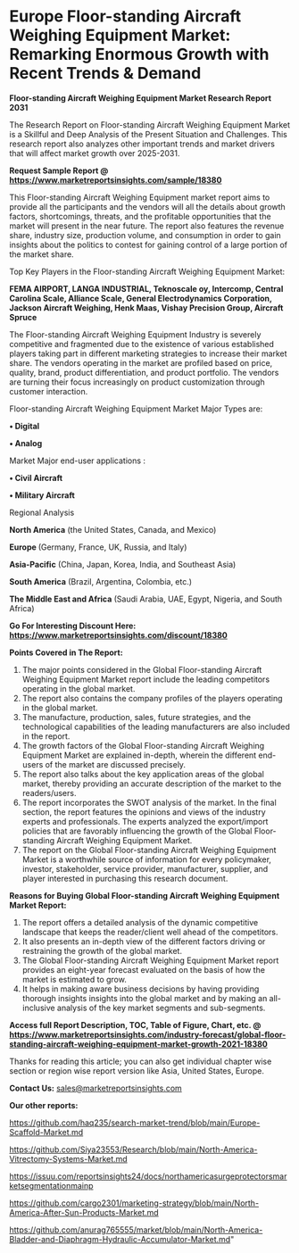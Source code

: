  # Europe Floor-standing Aircraft Weighing Equipment Market: Remarking Enormous Growth with Recent Trends & Demand

<strong>Floor-standing Aircraft Weighing Equipment Market Research Report 2031</strong>

The Research Report on Floor-standing Aircraft Weighing Equipment Market is a Skillful and Deep Analysis of the Present Situation and Challenges. This research report also analyzes other important trends and market drivers that will affect market growth over 2025-2031.

<strong>Request Sample Report @ <a href=https://www.marketreportsinsights.com/sample/18380>https://www.marketreportsinsights.com/sample/18380</a></strong>

This Floor-standing Aircraft Weighing Equipment market report aims to provide all the participants and the vendors will all the details about growth factors, shortcomings, threats, and the profitable opportunities that the market will present in the near future. The report also features the revenue share, industry size, production volume, and consumption in order to gain insights about the politics to contest for gaining control of a large portion of the market share.

Top Key Players in the Floor-standing Aircraft Weighing Equipment Market:

<strong>FEMA AIRPORT, LANGA INDUSTRIAL, Teknoscale oy, Intercomp, Central Carolina Scale, Alliance Scale, General Electrodynamics Corporation, Jackson Aircraft Weighing, Henk Maas, Vishay Precision Group, Aircraft Spruce</strong>

The Floor-standing Aircraft Weighing Equipment Industry is severely competitive and fragmented due to the existence of various established players taking part in different marketing strategies to increase their market share. The vendors operating in the market are profiled based on price, quality, brand, product differentiation, and product portfolio. The vendors are turning their focus increasingly on product customization through customer interaction.

Floor-standing Aircraft Weighing Equipment Market Major Types are:

<strong>• Digital

• Analog</strong>

Market Major end-user applications :

<strong>• Civil Aircraft

• Military Aircraft</strong>

Regional Analysis

</u><strong><b>North America</b></strong> (the United States, Canada, and Mexico)

<strong><b>Europe </b></strong>(Germany, France, UK, Russia, and Italy)

<strong><b>Asia-Pacific</b></strong> (China, Japan, Korea, India, and Southeast Asia)

<strong><b>South America</b></strong> (Brazil, Argentina, Colombia, etc.)

<strong><b>The Middle East and Africa</b></strong> (Saudi Arabia, UAE, Egypt, Nigeria, and South Africa)

<strong>Go For Interesting Discount Here: <a href=https://www.marketreportsinsights.com/discount/18380>https://www.marketreportsinsights.com/discount/18380</a></strong>

<strong>Points Covered in The Report:</strong>
<ol>
  <li>The major points considered in the Global Floor-standing Aircraft Weighing Equipment Market report include the leading competitors operating in the global market.</li>
  <li>The report also contains the company profiles of the players operating in the global market.</li>
  <li>The manufacture, production, sales, future strategies, and the technological capabilities of the leading manufacturers are also included in the report.</li>
  <li>The growth factors of the Global Floor-standing Aircraft Weighing Equipment Market are explained in-depth, wherein the different end-users of the market are discussed precisely.</li>
  <li>The report also talks about the key application areas of the global market, thereby providing an accurate description of the market to the readers/users.</li>
  <li>The report incorporates the SWOT analysis of the market. In the final section, the report features the opinions and views of the industry experts and professionals. The experts analyzed the export/import policies that are favorably influencing the growth of the Global Floor-standing Aircraft Weighing Equipment Market.</li>
  <li>The report on the Global Floor-standing Aircraft Weighing Equipment Market is a worthwhile source of information for every policymaker, investor, stakeholder, service provider, manufacturer, supplier, and player interested in purchasing this research document.</li>
</ol>
<strong>Reasons for Buying Global Floor-standing Aircraft Weighing Equipment Market Report:</strong>

<ol>
  <li>The report offers a detailed analysis of the dynamic competitive landscape that keeps the reader/client well ahead of the competitors.</li>
  <li>It also presents an in-depth view of the different factors driving or restraining the growth of the global market.</li>
  <li>The Global Floor-standing Aircraft Weighing Equipment Market report provides an eight-year forecast evaluated on the basis of how the market is estimated to grow.</li>
  <li>It helps in making aware business decisions by having providing thorough insights insights into the global market and by making an all-inclusive analysis of the key market segments and sub-segments.</li>
</ol>
<strong>Access full Report Description, TOC, Table of Figure, Chart, etc. @ <a href=https://www.marketreportsinsights.com/industry-forecast/global-floor-standing-aircraft-weighing-equipment-market-growth-2021-18380>https://www.marketreportsinsights.com/industry-forecast/global-floor-standing-aircraft-weighing-equipment-market-growth-2021-18380</a></strong>


Thanks for reading this article; you can also get individual chapter wise section or region wise report version like Asia, United States, Europe.

<strong>Contact Us:</strong>
sales@marketreportsinsights.com

<strong>Our other reports:</strong>

<a href=https://github.com/haq235/search-market-trend/blob/main/Europe-Scaffold-Market.md>https://github.com/haq235/search-market-trend/blob/main/Europe-Scaffold-Market.md</a>

<a href=https://github.com/Siya23553/Research/blob/main/North-America-Vitrectomy-Systems-Market.md>https://github.com/Siya23553/Research/blob/main/North-America-Vitrectomy-Systems-Market.md</a>

<a href=https://issuu.com/reportsinsights24/docs/northamericasurgeprotectorsmarketsegmentationmainp>https://issuu.com/reportsinsights24/docs/northamericasurgeprotectorsmarketsegmentationmainp</a>

<a href=https://github.com/cargo2301/marketing-strategy/blob/main/North-America-After-Sun-Products-Market.md>https://github.com/cargo2301/marketing-strategy/blob/main/North-America-After-Sun-Products-Market.md</a>

<a href=https://github.com/anurag765555/market/blob/main/North-America-Bladder-and-Diaphragm-Hydraulic-Accumulator-Market.md>https://github.com/anurag765555/market/blob/main/North-America-Bladder-and-Diaphragm-Hydraulic-Accumulator-Market.md</a>"
